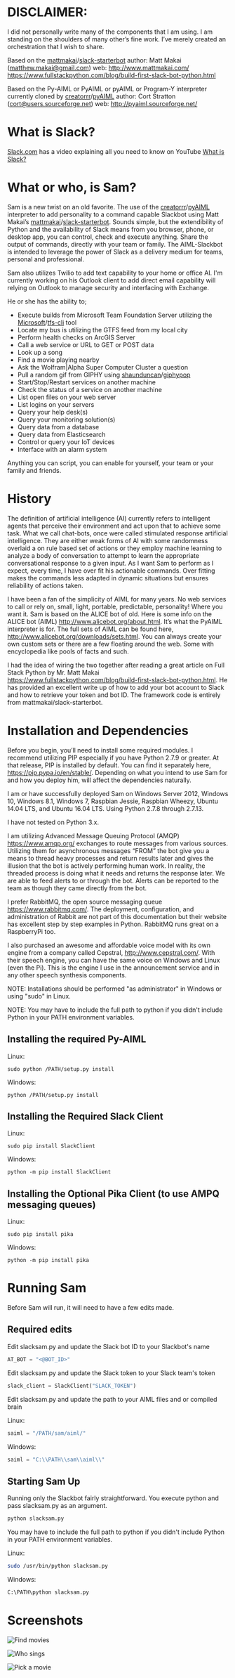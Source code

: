 # DISCLAIMER: 
I did not personally write many of the components that I am using. I am standing on the shoulders of many other’s fine work. I’ve merely created an orchestration that I wish to share.

Based on the [mattmakai](https://github.com/mattmakai "mattmakai")/[slack-starterbot](https://github.com/mattmakai/slack-starterbot "slack-starterbot")
author: Matt Makai (matthew.makai@gmail.com) web: http://www.mattmakai.com/
https://www.fullstackpython.com/blog/build-first-slack-bot-python.html

Based on the Py-AIML or PyAIML or pyAIML or Program-Y interpreter currently cloned by [creatorrr](https://github.com/creatorrr "creatorrr")/[pyAIML](https://github.com/creatorrr/pyAIML "pyAIML")
author: Cort Stratton (cort@users.sourceforge.net) web: http://pyaiml.sourceforge.net/

# What is Slack?

[Slack.com](https://slack.com/ "Slack.com") has a video explaining all you need to know on YouTube [What is Slack?](https://youtu.be/9RJZMSsH7-g "What is Slack?")

# What or who, is Sam?

Sam is a new twist on an old favorite. The use of the [creatorrr](https://github.com/creatorrr "creatorrr")/[pyAIML](https://github.com/creatorrr/pyAIML "pyAIML") interpreter to add personality to a command capable Slackbot using Matt Makai’s [mattmakai](https://github.com/mattmakai "mattmakai")/[slack-starterbot](https://github.com/mattmakai/slack-starterbot "slack-starterbot"). Sounds simple, but the extendibility of Python and the availability of Slack means from you browser, phone, or desktop app, you can control, check and execute anything. Share the output of commands, directly with your team or family. The AIML-Slackbot is intended to leverage the power of Slack as a delivery medium for teams, personal and professional.

Sam also utilizes Twilio to add text capability to your home or office AI. I'm currently working on his Outlook client to add direct email capability will relying on Outlook to manage security and interfacing with Exchange.

He or she has the ability to;

  * Execute builds from Microsoft Team Foundation Server utilizing the [Microsoft](https://github.com/Microsoft "Microsoft")/[tfs-cli](https://github.com/Microsoft/tfs-cli "tfs-cli") tool
  * Locate my bus is utilizing the GTFS feed from my local city
  * Perform health checks on ArcGIS Server
  * Call a web service or URL to GET or POST data
  * Look up a song
  * Find a movie playing nearby
  * Ask the Wolfram|Alpha Super Computer Cluster a question
  * Pull a random gif from GIPHY using [shaunduncan](https://github.com/shaunduncan "shaunduncan")/[giphypop](https://github.com/shaunduncan/giphypop "giphypop")
  * Start/Stop/Restart services on another machine
  * Check the status of a service on another machine
  * List open files on your web server
  * List logins on your servers
  * Query your help desk(s)
  * Query your monitoring solution(s)
  * Query data from a database
  * Query data from Elasticsearch
  * Control or query your IoT devices
  * Interface with an alarm system

Anything you can script, you can enable for yourself, your team or your family and friends.

# History

The definition of artificial intelligence (AI) currently refers to intelligent agents that perceive their environment and act upon that to achieve some task. What we call chat-bots, once were called stimulated response artificial intelligence. They are either weak forms of AI with some randomness overlaid a on rule based set of actions or they employ machine learning to analyze a body of conversation to attempt to learn the appropriate conversational response to a given input. As I want Sam to perform as I expect, every time, I have over fit his actionable commands. Over fitting makes the commands less adapted in dynamic situations but ensures reliability of actions taken.

I have been a fan of the simplicity of AIML for many years. No web services to call or rely on, small, light, portable, predictable, personality! Where you want it. Sam is based on the ALICE bot of old. Here is some info on the ALICE bot (AIML) http://www.alicebot.org/about.html. It’s what the PyAIML interpreter is for. The full sets of AIML can be found here, http://www.alicebot.org/downloads/sets.html. You can always create your own custom sets or there are a few floating around the web. Some with encyclopedia like pools of facts and such.

I had the idea of wiring the two together after reading a great article on Full Stack Python by Mr. Matt Makai https://www.fullstackpython.com/blog/build-first-slack-bot-python.html.  He has provided an excellent write up of how to add your bot account to Slack and how to retrieve your token and bot ID.  The framework code is entirely from mattmakai/slack-starterbot.  

# Installation and Dependencies

Before you begin, you’ll need to install some required modules. I recommend utilizing PIP especially if you have Python 2.7.9 or greater. At that release, PIP is installed by default. You can find it separately here, https://pip.pypa.io/en/stable/. Depending on what you intend to use Sam for and how you deploy him, will affect the dependencies naturally.

I am or have successfully deployed Sam on Windows Server 2012, Windows 10, Windows 8.1, Windows 7, Raspbian Jessie, Raspbian Wheezy, Ubuntu 14.04 LTS, and Ubuntu 16.04 LTS. Using Python 2.7.8 through 2.7.13.

I have not tested on Python 3.x.

I am utilizing Advanced Message Queuing Protocol (AMQP) https://www.amqp.org/ exchanges to route messages from various sources. Utilizing them for asynchronous messages “FROM” the bot give you a means to thread heavy processes and return results later and gives the illusion that the bot is actively performing human work. In reality, the threaded process is doing what it needs and returns the response later. We are able to feed alerts to or through the bot. Alerts can be reported to the team as though they came directly from the bot.

I prefer RabbitMQ, the open source messaging queue https://www.rabbitmq.com/. The deployment, configuration, and administration of Rabbit are not part of this documentation but their website has excellent step by step examples in Python. RabbitMQ runs great on a RaspberryPi too.

I also purchased an awesome and affordable voice model with its own engine from a company called Cepstral, http://www.cepstral.com/. With their speech engine, you can have the same voice on Windows and Linux (even the Pi). This is the engine I use in the announcement service and in any other speech synthesis components.

NOTE: Installations should be performed "as administrator" in Windows or using "sudo" in Linux.

NOTE: You may have to include the full path to python if you didn't include Python in your PATH environment variables.

## Installing the required Py-AIML

Linux:
```
sudo python /PATH/setup.py install
```

Windows:
```
python /PATH/setup.py install
```

## Installing the Required Slack Client

Linux:
```
sudo pip install SlackClient
```

Windows:
```
python -m pip install SlackClient
```

## Installing the Optional Pika Client (to use AMPQ messaging queues)

Linux:
```
sudo pip install pika
```

Windows:
```
python -m pip install pika
```

# Running Sam

Before Sam will run, it will need to have a few edits made.

## Required edits

Edit slacksam.py and update the Slack bot ID to your Slackbot's name

```python
AT_BOT = "<@BOT_ID>"
```

Edit slacksam.py and update the Slack token to your Slack team's token

```python
slack_client = SlackClient("SLACK_TOKEN")
```

Edit slacksam.py and update the path to your AIML files and or compiled brain

Linux:
```python
saiml = "/PATH/sam/aiml/"
```

Windows:
```python
saiml = "C:\\PATH\\sam\\aiml\\"
```

## Starting Sam Up

Running only the Slackbot fairly straightforward. You execute python and pass slacksam.py as an argument.

```cmd
python slacksam.py
```

You may have to include the full path to python if you didn't include Python in your PATH environment variables.

Linux:
```sh
sudo /usr/bin/python slacksam.py
```

Windows:
```cmd
C:\PATH\python slacksam.py
```

# Screenshots

![Find movies](https://scontent.fphx1-1.fna.fbcdn.net/v/t1.0-9/15781271_1426701024030103_1004567059525791416_n.jpg?oh=5631d1209067cb55df9f627caadc013d&oe=5908590B "Find movies")

![Who sings](https://scontent.fphx1-1.fna.fbcdn.net/v/t1.0-9/15822923_1425939330772939_373334250003504533_n.jpg?oh=91cd46fbc394a9691ee4b08a0b42edfb&oe=58FE672E "Who sings")

![Pick a movie](https://scontent.fphx1-1.fna.fbcdn.net/v/t1.0-9/15873219_1425953427438196_3489926122905296987_n.jpg?oh=cfddefdfda25b1fe39910c593ea5e2d9&oe=59157F38 "Pick a movie")
